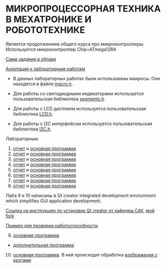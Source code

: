 # МИКРОПРОЦЕССОРНАЯ ТЕХНИКА В МЕХАТРОНИКЕ И РОБОТОТЕХНИКЕ 

Является продолжением общего курса про микроконтроллеры. Используется микроконтроллер Chip=ATmega128A

[Сами задания в облаке](https://docs.google.com/open?id=1CA2zf5AFAy3CJsMyXklcW3A3PeOv1WmzH8NK7sJS2tw)

[Аннотация к лабораторным работам](Annotation.pdf)

- В данных лабораторных работах были использованы макросы. Они находятся в файле [macro.h](lab6/lib/macro.h). 

- Для работы со светодиодными индикаторами используется пользовательская библиотека [segments.h](lab2/lib/segments.h). 

- Для работы с LCD дисплеем используется пользовательская библиотека [LCD.h](lab6/lib/LCD.h). 

- Для работы с I2C интерфейсом используется пользовательская библиотека [I2C.h](lab6/lib/I2C.h).  

Лабораторные:

1. [отчет](lab1/lab1.pdf) и [основная программа](lab1/lab1.c)
1. [отчет](lab2/lab2.pdf) и [основная программа](lab2/lab2.c)
1. [отчет](lab3/lab3.pdf) и [основная программа](lab3/lab3.c)
1. [отчет](lab4/lab4.pdf) и [основная программа](lab4/lab4.c)
1. [отчет](lab5/lab5.pdf) и [основная программа](lab5/lab5.c)
1. [отчет](lab6/lab6.pdf) и [основная программа](lab6/lab6.c)
1. [отчет](lab7/lab7.pdf) и [основная программа](lab7/lab7.c)
1. [отчет](lab8/lab8.pdf) и [основная программа](lab8/lab8.c)

 Лаба 9 и 10 написаны в Qt creator  integrated development environment which simplifies GUI application development.

[Ссылка на инструкцию по установке Qt creator от кафедры САУ](https://github.com/serykhelena/Guides/blob/master/windows_os/qt_opencv_mingw.md), 
[мой fork](https://github.com/my000own000files1/Guides/blob/master/windows_os/qt_opencv_mingw.md)

[Пример для проверки работоспособности](lab9&10/example/main.cpp)
 
9. [основная программа](lab9&10/lab9/lab9.cpp)

+	[дополнительная программа](lab9&10/lab9_1/main.cpp)

10. [основная программа](lab9&10/lab10/main.cpp). В ней происходит 
обработка [изображения с кругами](balls.bmp) 
